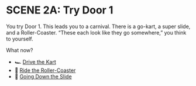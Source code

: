 # SCENE 2A: Try Door 1

You try Door 1. This leads you to a carnival. There is a go-kart, a super slide, and a Roller-Coaster. 
“These each look like they go somewhere,” you think to yourself. 

What now?

- 🏎️ [Drive the Kart](./scene3A.md)
- 🎢 [Ride the Roller-Coaster](./scene3B.md)
- 🛝 [Going Down the Slide](./scene3c.md)